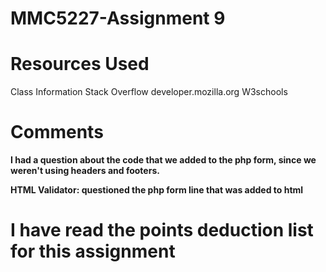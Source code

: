 # MMC5227-Assignment 9

# Resources Used
Class Information
Stack Overflow
developer.mozilla.org
W3schools

# Comments
**I had a question about the code that we added to the php form, since we weren't using headers and footers.**

**HTML Validator: questioned the php form line that was added to html**

# I have read the points deduction list for this assignment
